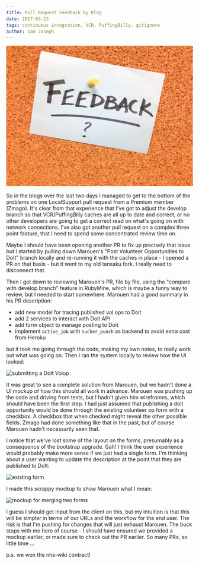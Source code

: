 ```yaml
---
title: Pull Request Feedback by Blog
date: 2017-03-23
tags: continuous integration, VCR, PuffingBilly, gitignore
author: Sam Joseph
---
```


![feedback](/images/feedback2.jpg)

So in the blogs over the last two days I managed to get to the bottom of the problems on one LocalSupport pull request from a Premium member (Zmago).  It's clear from that experience that I've got to adjust the develop branch so that VCR/PuffingBilly caches are all up to date and correct, or no other developers are going to get a correct read on what's going on with network connections.  I've also got another pull request on a complex three point feature, that I need to spend some concentrated review time on.

Maybe I should have been opening another PR to fix up precisely that issue but I started by pulling down Marouen's "Post Volunteer Opportunities to DoIt" branch locally and re-running it with the caches in place - I opened a PR on that basis - but it went to my old tansaku fork. I really need to disconnect that.

Then I got down to reviewing Marouen's PR, file by file, using the "compare with develop branch" feature in RubyMine, which is maybe a funny way to review, but I needed to start somewhere. Marouen had a good summary in his PR description:

* add new model for tracing published vol ops to Doit
* add 2 services to interact with Doit API
* add form object to manage posting to Doit
* implement `active_job` with `sucker_punch` as backend to avoid extra cost from Heroku

but it took me going through the code, making my own notes, to really work out what was going on.  Then I ran the system locally to review how the UI looked:

![submitting a DoIt Volop](https://www.dropbox.com/s/90viie9yi9r7knu/Screenshot%202017-03-23%2014.20.56.png?dl=1)

It was great to see a complete solution from Marouen, but we hadn't done a UI mockup of how this should all work in advance.  Marouen was pushing up the code and driving from tests, but I hadn't given him wireframes, which should have been the first step.  I had just assumed that publishing a doit opportunity would be done through the existing volunteer op form with a checkbox.  A checkbox that when checked might reveal the other possible fields. Zmago had done something like that in the past, but of course Marouen hadn't necessarily seen that.

I notice that we've lost some of the layout on the forms, presumably as a consequence of the bootstrap upgrade.  Gah!  I think the user experience would probably make more sense if we just had a single form.  I'm thinking about a user wanting to update the description at the point that they are published to DoIt:

![existing form](https://www.dropbox.com/s/g9rj5plfli4zz2o/Screenshot%202017-03-23%2014.28.05.png?dl=1)

I made this scrappy mockup to show Marouen what I mean:

![mockup for merging two forms](https://www.dropbox.com/s/9a02yw28ypm7qte/Screenshot%202017-03-23%2018.24.47.png?dl=1)

I guess I should get input from the client on this, but my intuition is that this will be simpler in terms of our URLs and the workflow for the end user.  The risk is that I'm pushing for changes that will just exhaust Marouen.  The buck stops with me here of course - I should have ensured we provided a mockup earlier, or made sure to check out the PR earlier.  So many PRs, so little time ...

p.s. we won the nhs-wiki contract!

